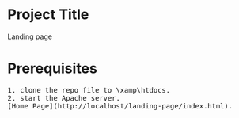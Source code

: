 # Project Title
Landing page

# Prerequisites
<pre>
1. clone the repo file to \xamp\htdocs.
2. start the Apache server.
[Home Page](http://localhost/landing-page/index.html).
</pre>

